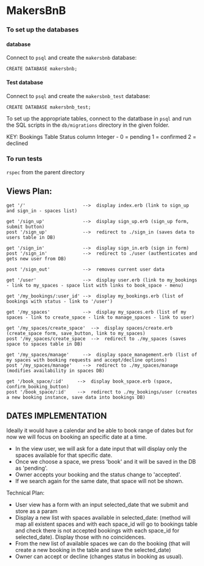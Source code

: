 # MakersBnB


### To set up the databases ###

#### database ####
Connect to `psql` and create the `makersbnb` database:

```
CREATE DATABASE makersbnb;
```

#### Test database ####
Connect to `psql` and create the `makersbnb_test` database:

```
CREATE DATABASE makersbnb_test;
```

To set up the appropriate tables, connect to the datatbase in `psql` and run the SQL scripts in the `db/migrations` directory in the given folder.

KEY:
Bookings Table Status column Integer -
0 = pending
1 = confirmed
2 = declined
<!-- 3 = cancelled  -->

### To run tests ###
`rspec` from the parent directory
## Views Plan: ##

```
get '/'                     -->  display index.erb (link to sign_up and sign_in - spaces list)

get '/sign_up'              -->  display sign_up.erb (sign_up form, submit button)
post '/sign_up'             -->  redirect to ./sign_in (saves data to users table in DB)

get '/sign_in'              -->  display sign_in.erb (sign in form)
post '/sign_in'             -->  redirect to ./user (authenticates and gets new user from DB)

post '/sign_out'            -->  removes current user data

get '/user'                 -->  display user.erb (link to my_bookings - link to my_spaces - space list with links to book_space - menu)

get '/my_bookings/:user_id' -->  display my_bookings.erb (list of bookings with status - link to '/user')

get '/my_spaces'            -->  display my_spaces.erb (list of my spaces - link to create_space - link to manage_spaces - link to user)

get '/my_spaces/create_space'  -->  display spaces/create.erb (create_space form, save_button, link to my_spaces)
post '/my_spaces/create_space  -->  redirect to ./my_spaces (saves space to spaces table in DB)

get '/my_spaces/manage'     -->  display space_management.erb (list of my spaces with booking requests and accept/decline options)
post '/my_spaces/manage'    -->  redirect to ./my_spaces/manage (modifies availability in spaces DB)

get '/book_space/:id'     -->  display book_space.erb (space, confirm_booking_button)
post '/book_space/:id'    -->  redirect to ./my_bookings/user (creates a new booking instance, save data into bookings DB)
```

## DATES IMPLEMENTATION ##
Ideally it would have a calendar and be able to book range of dates but for now we will focus on booking an specific date at a time.

- In the view user, we will ask for a date input that will display only the spaces available for that specific date.
- Once we choose a space, we press 'book' and it will be saved in the DB as 'pending'.
- Owner accepts your booking and the status change to 'accepted'.
- If we search again for the same date, that space will not be shown.

Technical Plan:
- User view has a form with an input selected_date that we submit and store as a param
- Display a new list with spaces available in selected_date: (method will map all existent spaces and with each space_id will go to bookings table and check there is not accepted bookings with each space_id for selected_date). Display those with no coincidences.
- From the new list of available spaces we can do the booking (that will create a new booking in the table and save the selected_date)
- Owner can accept or decline (changes status in booking as usual).
